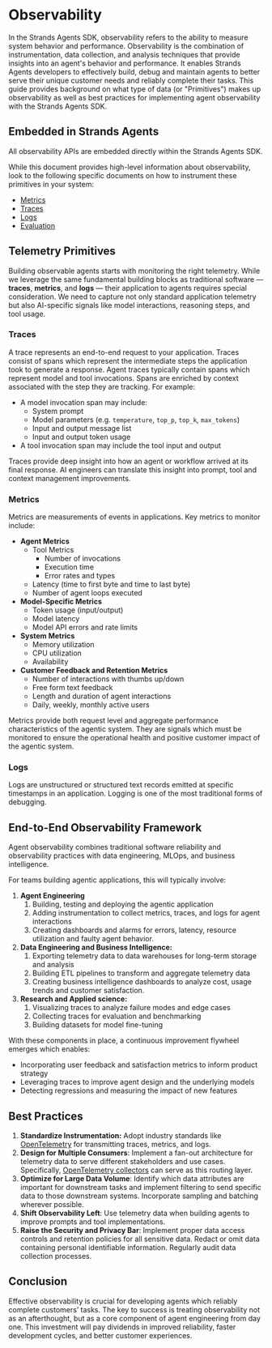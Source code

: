 # Observability

In the Strands Agents SDK, observability refers to the ability to measure system behavior and performance. Observability is the combination of instrumentation, data collection, and analysis techniques that provide insights into an agent's behavior and performance. It enables Strands Agents developers to effectively build, debug and maintain agents to better serve their unique customer needs and reliably complete their tasks. This guide provides background on what type of data (or "Primitives") makes up observability as well as best practices for implementing agent observability with the Strands Agents SDK.

## Embedded in Strands Agents

All observability APIs are embedded directly within the Strands Agents SDK.

While this document provides high-level information about observability, look to the following specific documents on how to instrument these primitives in your system:

- [Metrics](../metrics/)
- [Traces](../traces/)
- [Logs](../logs/)
- [Evaluation](../evaluation/)

## Telemetry Primitives

Building observable agents starts with monitoring the right telemetry. While we leverage the same fundamental building blocks as traditional software — **traces**, **metrics**, and **logs** — their application to agents requires special consideration. We need to capture not only standard application telemetry but also AI-specific signals like model interactions, reasoning steps, and tool usage.

### Traces

A trace represents an end-to-end request to your application. Traces consist of spans which represent the intermediate steps the application took to generate a response. Agent traces typically contain spans which represent model and tool invocations. Spans are enriched by context associated with the step they are tracking. For example:

- A model invocation span may include:
  - System prompt
  - Model parameters (e.g. `temperature`, `top_p`, `top_k`, `max_tokens`)
  - Input and output message list
  - Input and output token usage
- A tool invocation span may include the tool input and output

Traces provide deep insight into how an agent or workflow arrived at its final response. AI engineers can translate this insight into prompt, tool and context management improvements.

### Metrics

Metrics are measurements of events in applications. Key metrics to monitor include:

- **Agent Metrics**
  - Tool Metrics
    - Number of invocations
    - Execution time
    - Error rates and types
  - Latency (time to first byte and time to last byte)
  - Number of agent loops executed
- **Model-Specific Metrics**
  - Token usage (input/output)
  - Model latency
  - Model API errors and rate limits
- **System Metrics**
  - Memory utilization
  - CPU utilization
  - Availability
- **Customer Feedback and Retention Metrics**
  - Number of interactions with thumbs up/down
  - Free form text feedback
  - Length and duration of agent interactions
  - Daily, weekly, monthly active users

Metrics provide both request level and aggregate performance characteristics of the agentic system. They are signals which must be monitored to ensure the operational health and positive customer impact of the agentic system.

### Logs

Logs are unstructured or structured text records emitted at specific timestamps in an application. Logging is one of the most traditional forms of debugging.

## End-to-End Observability Framework

Agent observability combines traditional software reliability and observability practices with data engineering, MLOps, and business intelligence.

For teams building agentic applications, this will typically involve:

1. **Agent Engineering**
   1. Building, testing and deploying the agentic application
   1. Adding instrumentation to collect metrics, traces, and logs for agent interactions
   1. Creating dashboards and alarms for errors, latency, resource utilization and faulty agent behavior.
1. **Data Engineering and Business Intelligence:**
   1. Exporting telemetry data to data warehouses for long-term storage and analysis
   1. Building ETL pipelines to transform and aggregate telemetry data
   1. Creating business intelligence dashboards to analyze cost, usage trends and customer satisfaction.
1. **Research and Applied science:**
   1. Visualizing traces to analyze failure modes and edge cases
   1. Collecting traces for evaluation and benchmarking
   1. Building datasets for model fine-tuning

With these components in place, a continuous improvement flywheel emerges which enables:

- Incorporating user feedback and satisfaction metrics to inform product strategy
- Leveraging traces to improve agent design and the underlying models
- Detecting regressions and measuring the impact of new features

## Best Practices

1. **Standardize Instrumentation:** Adopt industry standards like [OpenTelemetry](https://opentelemetry.io/) for transmitting traces, metrics, and logs.
1. **Design for Multiple Consumers**: Implement a fan-out architecture for telemetry data to serve different stakeholders and use cases. Specifically, [OpenTelemetry collectors](https://opentelemetry.io/docs/collector/) can serve as this routing layer.
1. **Optimize for Large Data Volume**: Identify which data attributes are important for downstream tasks and implement filtering to send specific data to those downstream systems. Incorporate sampling and batching wherever possible.
1. **Shift Observability Left**: Use telemetry data when building agents to improve prompts and tool implementations.
1. **Raise the Security and Privacy Bar**: Implement proper data access controls and retention policies for all sensitive data. Redact or omit data containing personal identifiable information. Regularly audit data collection processes.

## Conclusion

Effective observability is crucial for developing agents which reliably complete customers’ tasks. The key to success is treating observability not as an afterthought, but as a core component of agent engineering from day one. This investment will pay dividends in improved reliability, faster development cycles, and better customer experiences.
